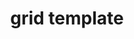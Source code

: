 ---
title: "grid template"
description: "grid-template, grid-template-areas, grid-template-columns, grid-template-rows"
category: css
last_test_date: "2023-01-05"
test_url: "/tests/css-grid-properties.html"
test_results_url: ""
stats: {
	apple-mail: {
		macos: {
			"13.1": "y"
		},
		ios: {
			"16.2": "y"
		}
	},
	gmail: {
		desktop-webmail: {
			"2023-01": "n"
		},
		ios: {
			"2023-01": "n"
		},
		android: {
			"2023-01": "n"
		},
        mobile-webmail: {
            "2023-01": "n"
        }
	},
    orange: {
        desktop-webmail: {
            "2023-01":"u",
            "2023-01":"n"
        },
        ios: {
            "2023-01":"u"
        },
        android: {
            "2023-01":"u"
        }
    },
	outlook: {
		windows: {
			"2007": "n",
			"2010": "n",
			"2013": "n",
			"2016": "n",
			"2019": "n"
		},
		windows-mail: {
			"2023-01": "n"
		},
		macos: {
			"2023-01": "y"
		},
		outlook-com: {
			"2023-01": "n"
		},
		ios: {
			"2023-01": "n"
		},
		android: {
			"2023-01": "n"
		}
	},
	yahoo: {
		desktop-webmail: {
			"2023-01": "n"
		},
		ios: {
			"2023-01": "n"
		},
		android: {
			"2023-01": "u"
		}
	},
	aol: {
		desktop-webmail: {
			"2023-01": "n"
		},
		ios: {
			"2023-01": "n"
		},
		android: {
			"2023-01": "n"
		}
	},
	samsung-email: {
		android: {
			"5.0.10.2": "u"
		}
	},
    sfr: {
        desktop-webmail: {
            "2023-01":"u"
        },
        ios: {
            "2023-01":"u"
        },
        android: {
            "2023-01":"u"
        }
    },
	thunderbird: {
		macos: {
			"102.6": "y"
		}
	},
    protonmail: {
        desktop-webmail: {
            "2023-01":"y"
        },
        ios: {
            "2023-01":"y"
        },
        android: {
            "2023-01":"u"
        }
    },
    hey: {
        desktop-webmail: {
            "2023-01":"y"
        }
    },
    mail-ru: {
        desktop-webmail: {
            "2023-01":"y"
        }
    },
	fastmail: {
		desktop-webmail: {
			"2023-01": "n"
		}
	},
    laposte: {
        desktop-webmail: {
            "2023-01": "u"
        }
    }
}
---